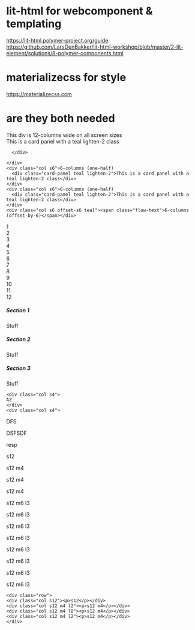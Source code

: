 # lit-html for webcomponent & templating
https://lit-html.polymer-project.org/guide
https://github.com/LarsDenBakker/lit-html-workshop/blob/master/2-lit-element/solutions/8-polymer-components.html

# materializecss for style
https://materializecss.com

# are they both needed



<div class="row">
    <div class="col s12 teal lighten-22">This div is 12-columns wide on all screen sizes
      <div class="card-panel teal lighten-2">This is a card panel with a teal lighten-2 class

      </div>

    </div>
    <div class="col s6">6-columns (one-half)
      <div class="card-panel teal lighten-2">This is a card panel with a teal lighten-2 class</div>
    </div>
    <div class="col s6">6-columns (one-half)
      <div class="card-panel teal lighten-2">This is a card panel with a teal lighten-2 class</div>
    </div>
    <div class="col s6 offset-s6 teal"><span class="flow-text">6-columns (offset-by-6)</span></div>

  </div>

  <div class="row">
    <div class="col s1 teal lighten-2">1</div>
    <div class="col s1 teal lighten-2">2</div>
    <div class="col s1 teal lighten-2">3</div>
    <div class="col s1 teal lighten-2">4</div>
    <div class="col s1 teal lighten-2">5</div>
    <div class="col s1 teal lighten-2">6</div>
    <div class="col s1 teal lighten-2">7</div>
    <div class="col s1 teal lighten-2">8</div>
    <div class="col s1 teal lighten-2">9</div>
    <div class="col s1 teal lighten-2">10</div>
    <div class="col s1 teal lighten-2">11</div>
    <div class="col s1 teal lighten-2">12</div>
  </div>

  <div class="divider"></div>
  <div class="section">
    <h5>Section 1</h5>
    <p>Stuff</p>
  </div>
  <div class="divider"></div>
  <div class="section">
    <h5>Section 2</h5>
    <p>Stuff</p>
  </div>
  <div class="divider"></div>
  <div class="section">
    <h5>Section 3</h5>
    <p>Stuff</p>
  </div>

  <div class="row">

    <div class="col s4">
    AZ
    </div>
    <div class="col s4">
  DFS
    </div>
    <div class="col s4">
    DSFSDF
    </div>

  </div>
  resp
  <div class="row">
    <div class="col s12"><p>s12</p></div>
    <div class="col s12 m4 l2"><p>s12 m4</p></div>
    <div class="col s12 m4 l8"><p>s12 m4</p></div>
    <div class="col s12 m4 l2"><p>s12 m4</p></div>
  </div>
  <div class="row">
    <div class="col s12 m6 l3"><p>s12 m6 l3</p></div>
    <div class="col s12 m6 l3"><p>s12 m6 l3</p></div>
    <div class="col s12 m6 l3"><p>s12 m6 l3</p></div>
    <div class="col s12 m6 l3"><p>s12 m6 l3</p></div>
  </div>


</div>


<div class="row">
    <div class="col s12 m6 l3"><p>s12 m6 l3</p></div>
    <div class="col s12 m6 l3"><p>s12 m6 l3</p></div>
    <div class="col s12 m6 l3"><p>s12 m6 l3</p></div>
    <div class="col s12 m6 l3"><p>s12 m6 l3</p></div>
    </div>

    <div class="row">
    <div class="col s12"><p>s12</p></div>
    <div class="col s12 m4 l2"><p>s12 m4</p></div>
    <div class="col s12 m4 l8"><p>s12 m4</p></div>
    <div class="col s12 m4 l2"><p>s12 m4</p></div>
    </div>

